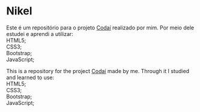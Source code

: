 # Nikel

Este é um repositório para o projeto [Codaí](https://codai.growdev.com.br) realizado por mim.
Por meio dele estudei e aprendi a utilizar:<br>
HTML5;<br>
CSS3;<br>
Bootstrap;<br>
JavaScript;<br>

This is a repository for the project [Codaí](https://codai.growdev.com.br) made by me.
Through it I studied and learned to use:<br>
HTML5;<br>
CSS3;<br>
Bootstrap;<br>
JavaScript;<br>

